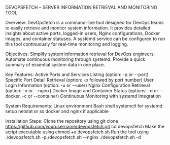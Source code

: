 DEVOPSFETCH – SERVER INFORMATION RETRIEVAL AND MONITORING TOOL

Overview:
DevOpsfetch is a command-line tool designed for DevOps teams to easily retrieve and monitor system information.
It provides detailed insights about active ports, logged-in users, Nginx configurations, Docker images, and container statuses.
A systemd service can be configured to run this tool continuously for real-time monitoring and logging.

Objectives:
Simplify system information retrieval for DevOps engineers.
Automate continuous monitoring through systemd.
Provide a quick summary of essential system data in one place.

Key Features:
Active Ports and Services Listing (option: -p or --port)
Specific Port Detail Retrieval (option: -p followed by port number)
User Login Information (option: -u or --user)
Nginx Configuration Retrieval (option: -n or --nginx)
Docker Image and Container Status (options: -d or --docker, -c or --container)
Continuous Monitoring with systemd Integration

System Requirements:
Linux environment
Bash shell
systemctl for systemd setup
netstat or ss
docker and nginx if applicable

Installation Steps:
Clone the repository using
git clone https://github.com/yourusername/devopsfetch.git
cd devopsfetch
Make the script executable using
chmod +x devopsfetch.sh
Run the tool using
./devopsfetch.sh -p./devopsfetch.sh --nginx
./devopsfetch.sh -d
